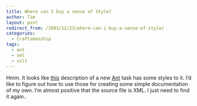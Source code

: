 ```yaml
---
title: Where can I buy a sense of Style?
author: Tim
layout: post
redirect_from: /2003/12/23/where-can-i-buy-a-sense-of-style/
categories:
  - Craftsmanship
tags:
  - ant
  - xml
  - xslt
---
```

Hmm. It looks like [this][1] description of a new [Ant][2] task has some styles to it. I&#8217;d like to figure out how to use those for creating some simple documentation of my own. I&#8217;m almost positive that the source file is XML. I just need to find it again..

 [1]: http://ant.apache.org/manual/CoreTasks/subant.html
 [2]: http://ant.apache.org/
